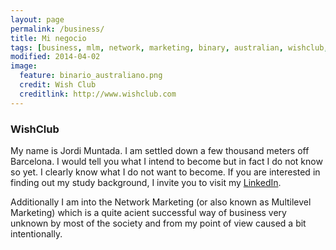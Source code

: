 ```yaml
---
layout: page
permalink: /business/
title: Mi negocio
tags: [business, mlm, network, marketing, binary, australian, wishclub, publicity, simple]
modified: 2014-04-02
image:
  feature: binario_australiano.png
  credit: Wish Club
  creditlink: http://www.wishclub.com
---
```


### WishClub



My name is Jordi Muntada. I am settled down a few thousand meters off Barcelona. I would tell you what I intend to become but in fact I do not know so yet. I clearly know what I do not want to become. If you are interested in finding out my study background, I invite you to visit my [LinkedIn](https://www.linkedin.com/pub/jordi-muntada-g%C3%B3mez/13/250/952/en).

Additionally I am into the Network Marketing (or also known as Multilevel Marketing) which is a quite acient successful way of business very unknown by most of the society and from my point of view caused a bit intentionally.
